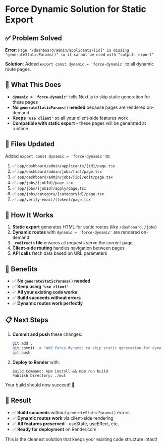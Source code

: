 # Force Dynamic Solution for Static Export

## ✅ Problem Solved

**Error**: `Page "/dashboard/admin/applicants/[id]" is missing "generateStaticParams()" so it cannot be used with "output: export"`

**Solution**: Added `export const dynamic = 'force-dynamic'` to all dynamic route pages.

## 🎯 What This Does

- **`dynamic = 'force-dynamic'`** tells Next.js to skip static generation for these pages
- **No `generateStaticParams()` needed** because pages are rendered on-demand
- **Keeps `'use client'`** so all your client-side features work
- **Compatible with static export** - these pages will be generated at runtime

## 📁 Files Updated

Added `export const dynamic = 'force-dynamic'` to:

1. ✅ `app/dashboard/admin/applicants/[id]/page.tsx`
2. ✅ `app/dashboard/admin/jobs/[id]/page.tsx`
3. ✅ `app/dashboard/admin/jobs/[id]/edit/page.tsx`
4. ✅ `app/jobs/[jobId]/page.tsx`
5. ✅ `app/jobs/[jobId]/apply/page.tsx`
6. ✅ `app/jobs/category/[categoryId]/page.tsx`
7. ✅ `app/verify-email/[token]/page.tsx`

## 🔧 How It Works

1. **Static export** generates HTML for static routes (like `/dashboard`, `/jobs`)
2. **Dynamic routes** with `dynamic = 'force-dynamic'` are rendered on-demand
3. **`_redirects` file** ensures all requests serve the correct page
4. **Client-side routing** handles navigation between pages
5. **API calls** fetch data based on URL parameters

## 🚀 Benefits

- ✅ **No `generateStaticParams()` needed**
- ✅ **Keep using `'use client'`**
- ✅ **All your existing code works**
- ✅ **Build succeeds without errors**
- ✅ **Dynamic routes work perfectly**

## 📋 Next Steps

1. **Commit and push** these changes:

   ```bash
   git add .
   git commit -m "Add force-dynamic to skip static generation for dynamic routes"
   git push
   ```

2. **Deploy to Render** with:
   ```
   Build Command: npm install && npm run build
   Publish Directory: ./out
   ```

Your build should now succeed! 🎉

## 🎯 Result

- ✅ **Build succeeds** without `generateStaticParams()` errors
- ✅ **Dynamic routes work** via client-side rendering
- ✅ **All features preserved** - useState, useEffect, etc.
- ✅ **Ready for deployment** on Render.com

This is the cleanest solution that keeps your existing code structure intact!

